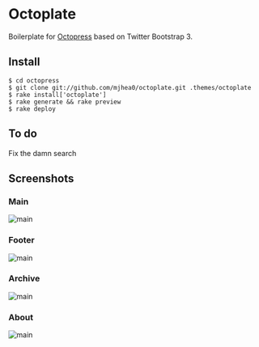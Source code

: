 # Octoplate

Boilerplate for [Octopress](http://octopress.org) based on Twitter Bootstrap 3.

## Install

    $ cd octopress
    $ git clone git://github.com/mjhea0/octoplate.git .themes/octoplate
    $ rake install['octoplate']
    $ rake generate && rake preview
    $ rake deploy
    
## To do

Fix the damn search

## Screenshots

### Main

![main](https://raw.github.com/mjhea0/octoplate/master/main.png)

### Footer

![main](https://raw.github.com/mjhea0/octoplate/master/footer.png)

### Archive

![main](https://raw.github.com/mjhea0/octoplate/master/archive.png)

### About

![main](https://raw.github.com/mjhea0/octoplate/master/about.png)
